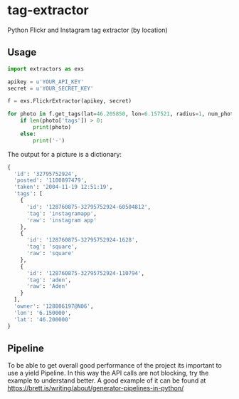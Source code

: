 # tag-extractor
Python Flickr and Instagram tag extractor (by location)

## Usage

```python
import extractors as exs

apikey = u'YOUR_API_KEY'
secret = u'YOUR_SECRET_KEY'

f = exs.FlickrExtractor(apikey, secret)

for photo in f.get_tags(lat=46.205850, lon=6.157521, radius=1, num_photos=25):
    if len(photo['tags']) > 0:
        print(photo)
    else:
        print('-')
```
The output for a picture is a dictionary:
```python
{
  'id': '32795752924',
  'posted': '1100897479',
  'taken': '2004-11-19 12:51:19',
  'tags': [
    {
      'id': '128760875-32795752924-60504812',
      'tag': 'instagramapp',
      'raw': 'instagram app'
    },
    {
      'id': '128760875-32795752924-1628',
      'tag': 'square',
      'raw': 'square'
    },
    {
      'id': '128760875-32795752924-110794',
      'tag': 'aden',
      'raw': 'Aden'
    }
  ],
  'owner': '128806197@N06',
  'lon': '6.150000',
  'lat': '46.200000'
}
```
## Pipeline
To be able to get overall good performance of the project its important to use a yield Pipeline.
In this way the API calls are not blocking, try the example to understand better.
A good example of it can be found at https://brett.is/writing/about/generator-pipelines-in-python/
